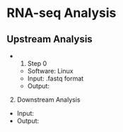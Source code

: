 # RNA-seq Analysis

## Upstream Analysis
   - 1. Step  0 
      - Software: Linux
      - Input: .fastq format
      - Output:

2. Downstream Analysis

- Input:
- Output:


